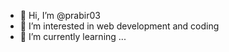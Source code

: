 - 👋 Hi, I’m @prabir03
- 👀 I’m interested in web development and coding
- 🌱 I’m currently learning ...

<!---
prabir03/prabir03 is a ✨ special ✨ repository because its `README.md` (this file) appears on your GitHub profile.
You can click the Preview link to take a look at your changes.
--->

